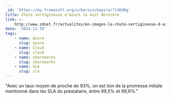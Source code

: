 ```yaml
---
_id: 'https://my.framasoft.org/u/borisschapira/?lXKd6g'
title: Chute vertigineuse d'Azure la nuit dernière
link: >-
    http://www.zdnet.fr/actualites/en-images-la-chute-vertigineuse-d-azure-la-nuit-derniere-39809819.htm
date: '2014-11-19'
tags:
    - name: Azure
      slug: azure
    - name: Cloud
      slug: cloud
    - name: sharemarks
      slug: sharemarks
    - name: SLA
      slug: sla
---
```


<div class="markdown"><p>&quot;Avec un taux moyen de proche de 93%, on est loin de la promesse initiale mentionné dans les SLA du prestataire, entre 99,5% et 99,9%.&quot;
</p></div>
